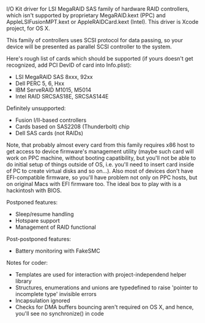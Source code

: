 I/O Kit driver for LSI MegaRAID SAS family of hardware RAID controllers, which isn't supported by proprietary MegaRAID.kext (PPC) and AppleLSIFusionMPT.kext or  AppleRAIDCard.kext (Intel). This driver is Xcode project, for OS X.

This family of controllers uses SCSI protocol for data passing, so your device will be presented as parallel SCSI controller to the system.

Here's rough list of cards which should be supported (if yours doesn't get recognized, add PCI DevID of card into Info.plist):
- LSI MegaRAID SAS 8xxx, 92xx
- Dell PERC 5, 6, Hxx
- IBM ServeRAID M1015, M5014
- Intel RAID SRCSAS18E, SRCSAS144E

Definitely unsupported:
- Fusion I/II-based controllers
- Cards based on SAS2208 (Thunderbolt) chip
- Dell SAS cards (not RAIDs)

Note, that probably almost every card from this family requires x86 host to get access to device firmware's management utility (maybe such card will work on PPC machine, without booting capatibility, but you'll not be able to do initial setup of things outside of OS, i.e. you'll need to insert card inside of PC to create virtual disks and so on...). Also most of devices don't have EFI-compatible firmware, so you'll have problem not only on PPC hosts, but on original Macs with EFI firmware too. The ideal box to play with is a hackintosh with BIOS.

Postponed features:
- Sleep/resume handling
- Hotspare support
- Management of RAID functional

Post-postponed features:
- Battery monitoring with FakeSMC

Notes for coder:
- Templates are used for interaction with project-independend helper library
- Structures, enumerations and unions are typedefined to raise 'pointer to incomplete type' invisible errors
- Incapsulation ignored
- Checks for DMA buffers bouncing aren't required on OS X, and hence, you'll see no synchronize() in code
